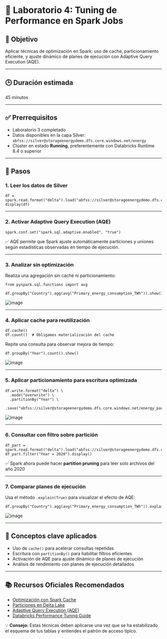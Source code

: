 # 🧪 Laboratorio 4: Tuning de Performance en Spark Jobs

## 🎯 Objetivo  
Aplicar técnicas de optimización en Spark: uso de cache, particionamiento eficiente, y ajuste dinámico de planes de ejecución con Adaptive Query Execution (AQE).

---

## 🕒 Duración estimada  
45 minutos

---

## ✅ Prerrequisitos  
- Laboratorio 3 completado  
- Datos disponibles en la capa Silver:  
  `abfss://silver@storageenergydemo.dfs.core.windows.net/energy`  
- Clúster en estado **Running**, preferentemente con Databricks Runtime 8.4 o superior

---

## 📝 Pasos

### 1. Leer los datos de Silver

    df = spark.read.format("delta").load("abfss://silver@storageenergydemo.dfs.core.windows.net/energy")
    display(df)

---

### 2. Activar Adaptive Query Execution (AQE)

    spark.conf.set("spark.sql.adaptive.enabled", "true")

✅ AQE permite que Spark ajuste automáticamente particiones y uniones según estadísticas observadas en tiempo de ejecución.

---

### 3. Analizar sin optimización

Realiza una agregación sin caché ni particionamiento:

    from pyspark.sql.functions import avg

    df.groupBy("Country").agg(avg("Primary_energy_consumption_TWh")).show(10)

![image](https://github.com/user-attachments/assets/1184ed71-1cc3-4677-a6c1-6d992a45e5e9)

---

### 4. Aplicar cache para reutilización

    df.cache()
    df.count()  # Obligamos materialización del cache

Repite una consulta para observar mejora de tiempo:

    df.groupBy("Year").count().show()

![image](https://github.com/user-attachments/assets/8b799c6e-4d67-4f09-b0ac-a8a4c8e71f81)

---

### 5. Aplicar particionamiento para escritura optimizada

    df.write.format("delta") \
      .mode("overwrite") \
      .partitionBy("Year") \
      .save("abfss://silver@storageenergydemo.dfs.core.windows.net/energy_partitioned")

![image](https://github.com/user-attachments/assets/cbd32759-6296-483b-ab60-d392e801519e)

---

### 6. Consultar con filtro sobre partición

    df_part = spark.read.format("delta").load("abfss://silver@storageenergydemo.dfs.core.windows.net/energy_partitioned")
    df_part.filter("Year = 2020").display()

✅ Spark ahora puede hacer **partition pruning** para leer solo archivos del año 2020



---

### 7. Comparar planes de ejecución

Usa el método `.explain(True)` para visualizar el efecto de AQE:

    df.groupBy("Country").agg(avg("Primary_energy_consumption_TWh")).explain(True)

![image](https://github.com/user-attachments/assets/cbe25b8c-d9ce-43c3-b393-18c5288ecb75)

---

## 🧠 Conceptos clave aplicados

- Uso de `cache()` para acelerar consultas repetidas  
- Escritura con `partitionBy()` para habilitar filtros eficientes  
- Activación de AQE para ajuste dinámico de planes de ejecución  
- Análisis de rendimiento con planes de ejecución detallados

---

## 📚 Recursos Oficiales Recomendados

- [Optimización con Spark Cache](https://spark.apache.org/docs/latest/sql-performance-tuning.html#caching-data)  
- [Particiones en Delta Lake](https://learn.microsoft.com/azure/databricks/delta/optimizations/file-mgmt#data-skipping)  
- [Adaptive Query Execution (AQE)](https://spark.apache.org/docs/latest/sql-performance-tuning.html#adaptive-query-execution)  
- [Databricks Performance Tuning Guide](https://learn.microsoft.com/azure/databricks/delta/performance/)

💡 **Consejo:** Estas técnicas deben aplicarse una vez que se ha estabilizado el esquema de tus tablas y entiendes el patrón de acceso típico.
